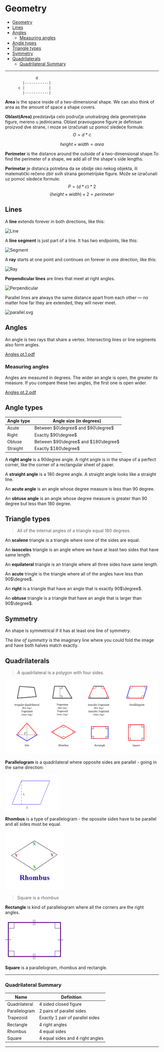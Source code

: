 # Geometry

-   [Geometry](#geometry)
-   [Lines](#lines)
-   [Angles](#angles)
    -   [Measuring angles](#measuring-angles)
-   [Angle types](#angle-types)
-   [Triangle types](#triangle-types)
-   [Symmetry](#symmetry)
-   [Quadrilaterals](#quadrilaterals)
    -   [Quadrilateral Summary](#quadrilateral-summary)

---

```
              d
        |-----------|
      c |           |
        |-----------|
```

**Area** is the space inside of a two-dimensional shape. We can also think of area as the amount of space a shape covers.

**Oblast(Area)** predstavlja celo područje unutrašnjeg dela geometrijske figure, mereno u jedinicama. Oblast pravougaone figure je definisan proizvod dve strane, i moze se izračunati uz pomoć sledeće formule: $$O = d * c$$

$$ height \times width = area $$

**Perimeter** is the distance around the outside of a two-dimensional shape.To find the perimeter of a shape, we add all of the shape's side lengths.

**Perimetar** je distanca potrebna da se obidje oko nekog objekta, ili matematički rečeno zbir svih strana geometrijske figure. Može se izračunati uz pomoć sledeće formule: $$P = (d *c)* 2$$ $$ (height \times width) \times 2 = perimeter $$

## Lines

A **line** extends forever in both directions, like this:

![Line](https://cdn.kastatic.org/ka-perseus-graphie/5fade265560eb6d89d57fb526850e0652b812127.png)

A **line segment** is just part of a line. It has two endpoints, like this:

![Segment](https://cdn.kastatic.org/ka-perseus-graphie/a26f5a5d1677c840eb556ced719307a3de52c26f.png)

A **ray** starts at one point and continues on forever in one direction, like this:

![Ray](https://cdn.kastatic.org/ka-perseus-graphie/5578ab3d6a0f66440403ed77729d93697631d889.png)

**Perpendicular lines** are lines that meet at right angles.

![Perpendicular](https://www.mathsisfun.com/geometry/images/perpendicular.svg)

Parallel lines are always the same distance apart from each other — no matter how far they are extended, they will never meet.

![parallel.svg](https://www.mathsisfun.com/geometry/images/parallel.svg)

## Angles

An angle is two rays that share a vertex. Intersecting lines or line segments also form angles.

[Angles pt.1.pdf](:storage/59987413-57e5-4048-b6ec-b2554f34c79f/d53bbd69.pdf)

### Measuring angles

Angles are measured in degrees. The wider an angle is open, the greater its measure. If you compare these two angles, the first one is open wider.

[Angles pt.2.pdf](:storage/59987413-57e5-4048-b6ec-b2554f34c79f/4a20ea1c.pdf)

## Angle types

| Angle type | Angle size (in degrees)              |
| ---------- | ------------------------------------ |
| Acute      | Between $0\degree$ and $90\degree$   |
| Right      | Exactly $90\degree$                  |
| Obtuse     | Between $90\degree$ and $180\degree$ |
| Straight   | Exactly $180\degree$                 |

A **right angle** is a 90degree angle. A right angle is in the shape of a perfect corner, like the corner of a rectangular sheet of paper.

A **straight angle** is a 180 degree angle. A straight angle looks like a straight line.

An **acute angle** is an angle whose degree measure is less than 90 degree.

An **obtuse angle** is an angle whose degree measure is greater than 90 degree but less than 180 degree.

## Triangle types

> All of the internal angles of a triangle equal 180 degrees.

An **scalene** triangle is a triangle where none of the sides are equal.

An **isosceles** triangle is an angle where we have at least two sides that have same length.

An **equilateral** triangle is an triangle where all three sides have same length.

An **acute** tringle is the triangle where all of the angles have less than 90$\degree$.

An **right** is a triangle that have an angle that is exactly 90$\degree$.

An **obtuse** triangle is a triangle that have an angle that is larger than 90$\degree$.

## Symmetry

An shape is symmetrical if it has at least one line of symmetry.

The _line of symmetry_ is the imaginary line where you could fold the image and have both halves match exactly.

## Quadrilaterals

> A quadrilateral is a polygon with four sides.

![Quadrilaterals](../static/Books/math/quadrilaterals.png)

**Parallelogram** is a quadrilateral where opposite sides are parallel - going in the same direction:

![Parallelogram](../static/Books/math/parallelogram.gif)

**Rhombus** is a type of parallelogram - the opossite sides have to be parallel and all sides must be equal.

![Rhombus](../static/Books/math/rhombus.jpeg)

> Square is a rhombus

**Rectangle** is kind of parallelogram where all the corners are the right angles.

![Rectangle](../static/Books/math/quadrilateral-rectangle.gif)

**Square** is a parallelogram, rhombus and rectangle.

---

### Quadrilateral Summary

| Name          | Definition                       |
| ------------- | -------------------------------- |
| Quadrilateral | 4 sided closed figure            |
| Parallelogram | 2 pairs of parallel sides        |
| Trapezoid     | Exactly 1 pair of parallel sides |
| Rectangle     | 4 right angles                   |
| Rhombus       | 4 equal sides                    |
| Square        | 4 equal sides and 4 right angles |

---
